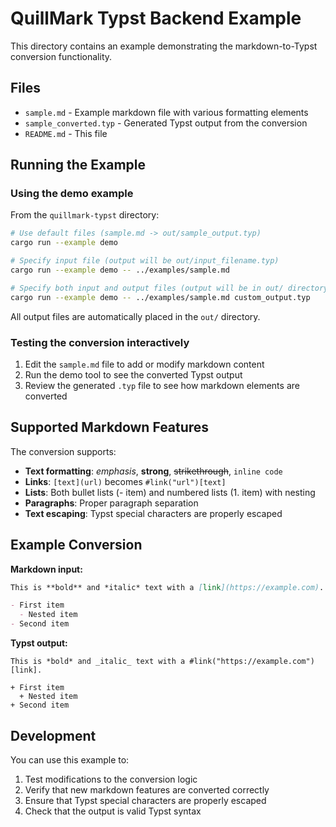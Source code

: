 # QuillMark Typst Backend Example

This directory contains an example demonstrating the markdown-to-Typst conversion functionality.

## Files

- `sample.md` - Example markdown file with various formatting elements
- `sample_converted.typ` - Generated Typst output from the conversion
- `README.md` - This file

## Running the Example

### Using the demo example

From the `quillmark-typst` directory:

```bash
# Use default files (sample.md -> out/sample_output.typ)
cargo run --example demo

# Specify input file (output will be out/input_filename.typ)
cargo run --example demo -- ../examples/sample.md

# Specify both input and output files (output will be in out/ directory)
cargo run --example demo -- ../examples/sample.md custom_output.typ
```

All output files are automatically placed in the `out/` directory.

### Testing the conversion interactively

1. Edit the `sample.md` file to add or modify markdown content
2. Run the demo tool to see the converted Typst output
3. Review the generated `.typ` file to see how markdown elements are converted

## Supported Markdown Features

The conversion supports:

- **Text formatting**: *emphasis*, **strong**, ~~strikethrough~~, `inline code`
- **Links**: `[text](url)` becomes `#link("url")[text]`
- **Lists**: Both bullet lists (- item) and numbered lists (1. item) with nesting
- **Paragraphs**: Proper paragraph separation
- **Text escaping**: Typst special characters are properly escaped

## Example Conversion

**Markdown input:**
```markdown
This is **bold** and *italic* text with a [link](https://example.com).

- First item
  - Nested item
- Second item
```

**Typst output:**
```typst
This is *bold* and _italic_ text with a #link("https://example.com")[link].

+ First item
  + Nested item
+ Second item
```

## Development

You can use this example to:

1. Test modifications to the conversion logic
2. Verify that new markdown features are converted correctly
3. Ensure that Typst special characters are properly escaped
4. Check that the output is valid Typst syntax